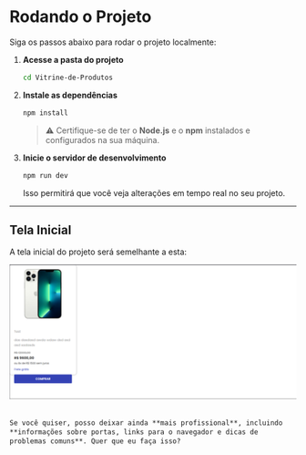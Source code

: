 # Rodando o Projeto

Siga os passos abaixo para rodar o projeto localmente:

1. **Acesse a pasta do projeto**  
   ```bash
   cd Vitrine-de-Produtos


2. **Instale as dependências**

   ```bash
   npm install
   ```

   > ⚠️ Certifique-se de ter o **Node.js** e o **npm** instalados e configurados na sua máquina.

3. **Inicie o servidor de desenvolvimento**

   ```bash
   npm run dev
   ```

   Isso permitirá que você veja alterações em tempo real no seu projeto.

---

## Tela Inicial

A tela inicial do projeto será semelhante a esta:

![Tela Inicial](https://github.com/Yuri89/teste-front-end/blob/main/image/tela%20inicial.png)

```

Se você quiser, posso deixar ainda **mais profissional**, incluindo **informações sobre portas, links para o navegador e dicas de problemas comuns**. Quer que eu faça isso?
```
